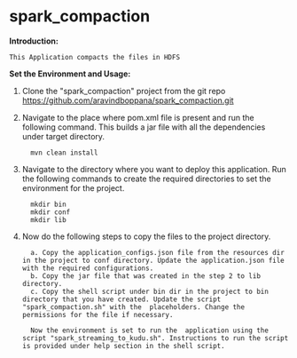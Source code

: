 # spark_compaction

**Introduction:**
    
    This Application compacts the files in HDFS
    
**Set the Environment and Usage:**

   1. Clone the "spark_compaction" project from the git repo https://github.com/aravindboppana/spark_compaction.git
    
   2. Navigate to the place where pom.xml file is present and run the following command. This builds a jar file with all the dependencies under target directory.
            
            mvn clean install

   3. Navigate to the directory where you want to deploy this application. Run the following commands to create the required directories to set the environment for the project. 
            
            mkdir bin
            mkdir conf
            mkdir lib 
   
   4. Now do the following steps to copy the files to the project directory.
            
            a. Copy the application_configs.json file from the resources dir in the project to conf directory. Update the application.json file with the required configurations.
            b. Copy the jar file that was created in the step 2 to lib directory.
            c. Copy the shell script under bin dir in the project to bin directory that you have created. Update the script "spark_compaction.sh" with the  placeholders. Change the permissions for the file if necessary.
            
            Now the environment is set to run the  application using the script "spark_streaming_to_kudu.sh". Instructions to run the script is provided under help section in the shell script.